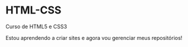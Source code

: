 # HTML-CSS
 Curso de HTML5 e CSS3 

Estou aprendendo a criar sites e agora vou gerenciar meus repositórios!